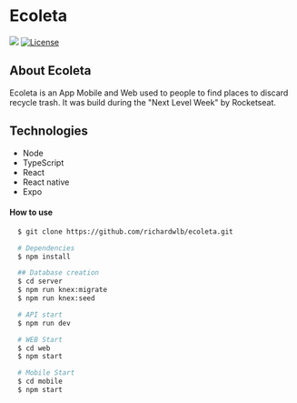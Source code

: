 # Ecoleta

<p>
  <img src="https://img.shields.io/badge/made%20by-ROCKETSEAT-04D361?style=flat-square">
  <a href="https://opensource.org/licenses/MIT">
    <img alt="License" src="https://img.shields.io/badge/license-MIT-04D361?style=flat-square">
  </a>
</p>

## About Ecoleta

Ecoleta is an App Mobile and Web used to people to find places to discard recycle trash. It was build during the "Next Level Week" by Rocketseat.

## Technologies

- Node
- TypeScript
- React
- React native
- Expo

#### How to use

```sh
  $ git clone https://github.com/richardwlb/ecoleta.git
```

```sh
  # Dependencies
  $ npm install

  ## Database creation
  $ cd server
  $ npm run knex:migrate
  $ npm run knex:seed

  # API start
  $ npm run dev

  # WEB Start
  $ cd web
  $ npm start

  # Mobile Start
  $ cd mobile
  $ npm start
```
